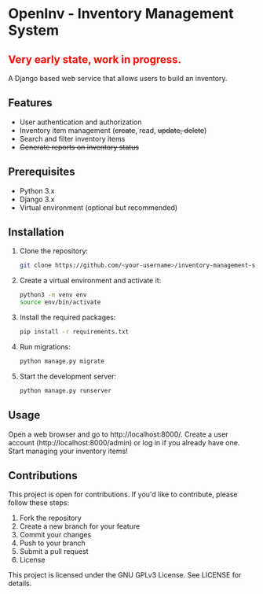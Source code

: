 # OpenInv - Inventory Management System

## <span style="color:red"><strong>Very early state, work in progress.</strong></span>

A Django based web service that allows users to build an inventory.

## Features
- User authentication and authorization
- Inventory item management (~~create~~, read, ~~update, delete~~)
- Search and filter inventory items
- ~~Generate reports on inventory status~~
## Prerequisites
- Python 3.x
- Django 3.x
- Virtual environment (optional but recommended)
## Installation
1. Clone the repository:
    ```bash
    git clone https://github.com/<your-username>/inventory-management-system.git
    ```
2. Create a virtual environment and activate it:
    ```bash
    python3 -m venv env
    source env/bin/activate
    ```
3. Install the required packages: 
    ```bash
    pip install -r requirements.txt
    ```
4. Run migrations:
    ```bash
    python manage.py migrate
    ```
5. Start the development server:
    ```bash
    python manage.py runserver
    ```
## Usage
Open a web browser and go to http://localhost:8000/. Create a user account (http://localhost:8000/admin) or log in if you already have one. Start managing your inventory items!
## Contributions
This project is open for contributions. If you'd like to contribute, please follow these steps:

1. Fork the repository
2. Create a new branch for your feature
3. Commit your changes
4. Push to your branch
5. Submit a pull request
6. License


This project is licensed under the GNU GPLv3 License. See LICENSE for details.
